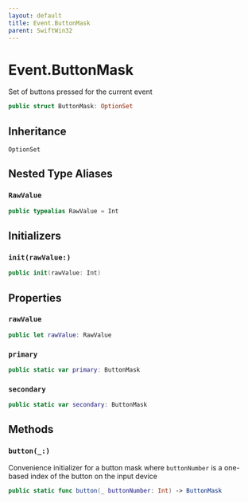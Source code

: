 ```yaml
---
layout: default
title: Event.ButtonMask
parent: SwiftWin32
---
```

# Event.ButtonMask

Set of buttons pressed for the current event

``` swift
public struct ButtonMask: OptionSet 
```

## Inheritance

`OptionSet`

## Nested Type Aliases

### `RawValue`

``` swift
public typealias RawValue = Int
```

## Initializers

### `init(rawValue:)`

``` swift
public init(rawValue: Int) 
```

## Properties

### `rawValue`

``` swift
public let rawValue: RawValue
```

### `primary`

``` swift
public static var primary: ButtonMask 
```

### `secondary`

``` swift
public static var secondary: ButtonMask 
```

## Methods

### `button(_:)`

Convenience initializer for a button mask where `buttonNumber` is a
one-based index of the button on the input device

``` swift
public static func button(_ buttonNumber: Int) -> ButtonMask 
```
